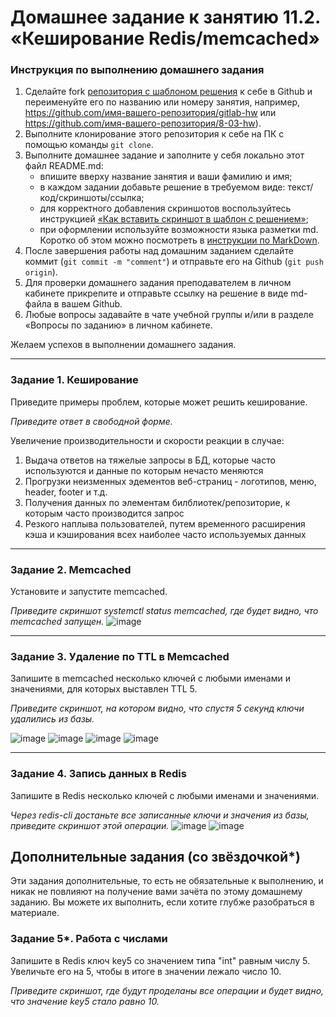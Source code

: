 # Домашнее задание к занятию 11.2. «Кеширование Redis/memcached»

### Инструкция по выполнению домашнего задания

1. Сделайте fork [репозитория c шаблоном решения](https://github.com/netology-code/sys-pattern-homework) к себе в Github и переименуйте его по названию или номеру занятия, например, https://github.com/имя-вашего-репозитория/gitlab-hw или https://github.com/имя-вашего-репозитория/8-03-hw).
2. Выполните клонирование этого репозитория к себе на ПК с помощью команды `git clone`.
3. Выполните домашнее задание и заполните у себя локально этот файл README.md:
   - впишите вверху название занятия и ваши фамилию и имя;
   - в каждом задании добавьте решение в требуемом виде: текст/код/скриншоты/ссылка;
   - для корректного добавления скриншотов воспользуйтесь инструкцией [«Как вставить скриншот в шаблон с решением»](https://github.com/netology-code/sys-pattern-homework/blob/main/screen-instruction.md);
   - при оформлении используйте возможности языка разметки md. Коротко об этом можно посмотреть в [инструкции по MarkDown](https://github.com/netology-code/sys-pattern-homework/blob/main/md-instruction.md).
4. После завершения работы над домашним заданием сделайте коммит (`git commit -m "comment"`) и отправьте его на Github (`git push origin`).
5. Для проверки домашнего задания преподавателем в личном кабинете прикрепите и отправьте ссылку на решение в виде md-файла в вашем Github.
6. Любые вопросы задавайте в чате учебной группы и/или в разделе «Вопросы по заданию» в личном кабинете.

Желаем успехов в выполнении домашнего задания.

---

### Задание 1. Кеширование 

Приведите примеры проблем, которые может решить кеширование. 

*Приведите ответ в свободной форме.*

Увеличение производительности и скорости реакции в случае:
1. Выдача ответов на тяжелые запросы в БД, которые часто используются и данные по которым нечасто меняются
2. Прогрузки неизменных эдементов веб-страниц - логотипов, меню, header, footer и т.д.
3. Получения данных по элементам билблиотек/репозиторие, к которым часто производится запрос
4. Резкого наплыва пользователей, путем временного расширения кэша и кэширования всех наиболее часто используемых данных
---

### Задание 2. Memcached

Установите и запустите memcached.

*Приведите скриншот systemctl status memcached, где будет видно, что memcached запущен.*
![image](https://user-images.githubusercontent.com/120917553/226186584-5a40ae43-9419-4258-b541-9c2a91664c0b.png)

---

### Задание 3. Удаление по TTL в Memcached

Запишите в memcached несколько ключей с любыми именами и значениями, для которых выставлен TTL 5. 

*Приведите скриншот, на котором видно, что спустя 5 секунд ключи удалились из базы.*

![image](https://user-images.githubusercontent.com/120917553/227773669-db0f5451-15f6-4f51-9bfc-0a83e1eff126.png)
![image](https://user-images.githubusercontent.com/120917553/227773677-f319a32b-70ad-4792-ab12-5835a97032bc.png)
![image](https://user-images.githubusercontent.com/120917553/227773710-3470fa7f-e79d-45cb-8c5d-98996c51f6a6.png)
![image](https://user-images.githubusercontent.com/120917553/227773761-6e9597c8-c8de-4c7d-b6b9-90a9353159ef.png)

---

### Задание 4. Запись данных в Redis

Запишите в Redis несколько ключей с любыми именами и значениями. 

*Через redis-cli достаньте все записанные ключи и значения из базы, приведите скриншот этой операции.*
![image](https://user-images.githubusercontent.com/120917553/226195671-b0eb88e8-abaf-4325-a6a4-08ceae2fd088.png)
![image](https://user-images.githubusercontent.com/120917553/226195698-3768f999-ffb4-432f-9bf4-08a65ebd0e95.png)



## Дополнительные задания (со звёздочкой*)
Эти задания дополнительные, то есть не обязательные к выполнению, и никак не повлияют на получение вами зачёта по этому домашнему заданию. Вы можете их выполнить, если хотите глубже разобраться в материале.

### Задание 5*. Работа с числами 

Запишите в Redis ключ key5 со значением типа "int" равным числу 5. Увеличьте его на 5, чтобы в итоге в значении лежало число 10.  

*Приведите скриншот, где будут проделаны все операции и будет видно, что значение key5 стало равно 10.*
